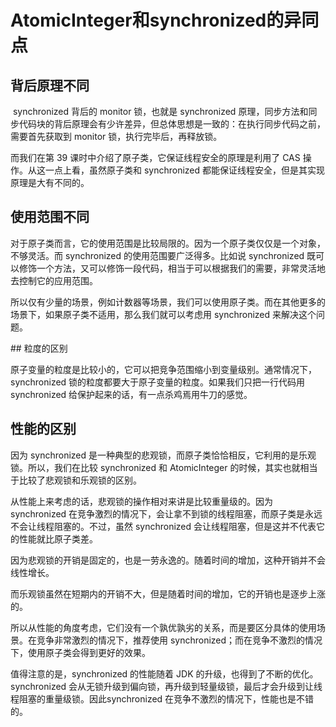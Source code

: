 # AtomicInteger和synchronized的异同点

## 背后原理不同

 synchronized 背后的 monitor 锁，也就是 synchronized 原理，同步方法和同步代码块的背后原理会有少许差异，但总体思想是一致的：在执行同步代码之前，需要首先获取到 monitor 锁，执行完毕后，再释放锁。

而我们在第 39 课时中介绍了原子类，它保证线程安全的原理是利用了 CAS 操作。从这一点上看，虽然原子类和 synchronized 都能保证线程安全，但是其实现原理是大有不同的。

## 使用范围不同

对于原子类而言，它的使用范围是比较局限的。因为一个原子类仅仅是一个对象，不够灵活。而 synchronized 的使用范围要广泛得多。比如说 synchronized 既可以修饰一个方法，又可以修饰一段代码，相当于可以根据我们的需要，非常灵活地去控制它的应用范围。

所以仅有少量的场景，例如计数器等场景，我们可以使用原子类。而在其他更多的场景下，如果原子类不适用，那么我们就可以考虑用 synchronized 来解决这个问题。

## 粒度的区别

原子变量的粒度是比较小的，它可以把竞争范围缩小到变量级别。通常情况下，synchronized 锁的粒度都要大于原子变量的粒度。如果我们只把一行代码用 synchronized 给保护起来的话，有一点杀鸡焉用牛刀的感觉。

## 性能的区别

因为 synchronized 是一种典型的悲观锁，而原子类恰恰相反，它利用的是乐观锁。所以，我们在比较 synchronized 和 AtomicInteger 的时候，其实也就相当于比较了悲观锁和乐观锁的区别。

从性能上来考虑的话，悲观锁的操作相对来讲是比较重量级的。因为 synchronized 在竞争激烈的情况下，会让拿不到锁的线程阻塞，而原子类是永远不会让线程阻塞的。不过，虽然 synchronized 会让线程阻塞，但是这并不代表它的性能就比原子类差。

因为悲观锁的开销是固定的，也是一劳永逸的。随着时间的增加，这种开销并不会线性增长。

而乐观锁虽然在短期内的开销不大，但是随着时间的增加，它的开销也是逐步上涨的。

所以从性能的角度考虑，它们没有一个孰优孰劣的关系，而是要区分具体的使用场景。在竞争非常激烈的情况下，推荐使用 synchronized；而在竞争不激烈的情况下，使用原子类会得到更好的效果。

值得注意的是，synchronized 的性能随着 JDK 的升级，也得到了不断的优化。synchronized 会从无锁升级到偏向锁，再升级到轻量级锁，最后才会升级到让线程阻塞的重量级锁。因此synchronized 在竞争不激烈的情况下，性能也是不错的。
